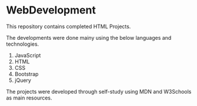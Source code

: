# WebDevelopment
This repository contains completed HTML Projects.

The developments were done mainy using the below languages and technologies.
1) JavaScript
2) HTML
3) CSS
4) Bootstrap
5) jQuery

The projects were developed through self-study using MDN and W3Schools as main resources.
